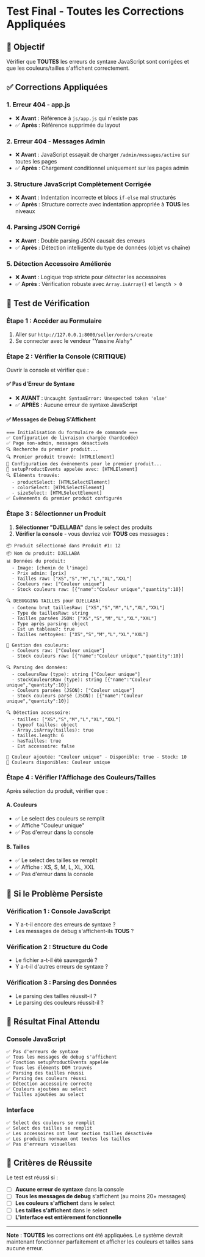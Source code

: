 # Test Final - Toutes les Corrections Appliquées

## 🎯 Objectif
Vérifier que **TOUTES** les erreurs de syntaxe JavaScript sont corrigées et que les couleurs/tailles s'affichent correctement.

## ✅ Corrections Appliquées

### **1. Erreur 404 - app.js**
- ❌ **Avant** : Référence à `js/app.js` qui n'existe pas
- ✅ **Après** : Référence supprimée du layout

### **2. Erreur 404 - Messages Admin**
- ❌ **Avant** : JavaScript essayait de charger `/admin/messages/active` sur toutes les pages
- ✅ **Après** : Chargement conditionnel uniquement sur les pages admin

### **3. Structure JavaScript Complètement Corrigée**
- ❌ **Avant** : Indentation incorrecte et blocs `if-else` mal structurés
- ✅ **Après** : Structure correcte avec indentation appropriée à **TOUS** les niveaux

### **4. Parsing JSON Corrigé**
- ❌ **Avant** : Double parsing JSON causait des erreurs
- ✅ **Après** : Détection intelligente du type de données (objet vs chaîne)

### **5. Détection Accessoire Améliorée**
- ❌ **Avant** : Logique trop stricte pour détecter les accessoires
- ✅ **Après** : Vérification robuste avec `Array.isArray()` et `length > 0`

## 🧪 Test de Vérification

### **Étape 1 : Accéder au Formulaire**
1. Aller sur `http://127.0.0.1:8000/seller/orders/create`
2. Se connecter avec le vendeur "Yassine Alahy"

### **Étape 2 : Vérifier la Console (CRITIQUE)**
Ouvrir la console et vérifier que :

#### **✅ Pas d'Erreur de Syntaxe**
- ❌ **AVANT** : `Uncaught SyntaxError: Unexpected token 'else'`
- ✅ **APRÈS** : Aucune erreur de syntaxe JavaScript

#### **✅ Messages de Debug S'Affichent**
```
=== Initialisation du formulaire de commande ===
✅ Configuration de livraison chargée (hardcodée)
✅ Page non-admin, messages désactivés
🔍 Recherche du premier produit...
🔍 Premier produit trouvé: [HTMLElement]
🔧 Configuration des événements pour le premier produit...
🚀 setupProductEvents appelée avec: [HTMLElement]
🔍 Éléments trouvés:
  - productSelect: [HTMLSelectElement]
  - colorSelect: [HTMLSelectElement]
  - sizeSelect: [HTMLSelectElement]
✅ Événements du premier produit configurés
```

### **Étape 3 : Sélectionner un Produit**
1. **Sélectionner "DJELLABA"** dans le select des produits
2. **Vérifier la console** - vous devriez voir **TOUS** ces messages :

```
📦 Produit sélectionné dans Produit #1: 12
📦 Nom du produit: DJELLABA
📊 Données du produit:
  - Image: [chemin de l'image]
  - Prix admin: [prix]
  - Tailles raw: ["XS","S","M","L","XL","XXL"]
  - Couleurs raw: ["Couleur unique"]
  - Stock couleurs raw: [{"name":"Couleur unique","quantity":10}]

🔍 DEBUGGING TAILLES pour DJELLABA:
  - Contenu brut taillesRaw: ["XS","S","M","L","XL","XXL"]
  - Type de taillesRaw: string
  - Tailles parsées JSON: ["XS","S","M","L","XL","XXL"]
  - Type après parsing: object
  - Est un tableau?: true
  - Tailles nettoyées: ["XS","S","M","L","XL","XXL"]

🎨 Gestion des couleurs:
  - Couleurs raw: ["Couleur unique"]
  - Stock couleurs raw: [{"name":"Couleur unique","quantity":10}]

🔍 Parsing des données:
  - couleursRaw (type): string ["Couleur unique"]
  - stockCouleursRaw (type): string [{"name":"Couleur unique","quantity":10}]
  - Couleurs parsées (JSON): ["Couleur unique"]
  - Stock couleurs parsé (JSON): [{"name":"Couleur unique","quantity":10}]

🔍 Détection accessoire:
  - tailles: ["XS","S","M","L","XL","XXL"]
  - typeof tailles: object
  - Array.isArray(tailles): true
  - tailles.length: 6
  - hasTailles: true
  - Est accessoire: false

🎨 Couleur ajoutée: "Couleur unique" - Disponible: true - Stock: 10
🎨 Couleurs disponibles: Couleur unique
```

### **Étape 4 : Vérifier l'Affichage des Couleurs/Tailles**
Après sélection du produit, vérifier que :

#### **A. Couleurs**
- ✅ Le select des couleurs se remplit
- ✅ Affiche "Couleur unique"
- ✅ Pas d'erreur dans la console

#### **B. Tailles**
- ✅ Le select des tailles se remplit
- ✅ Affiche : XS, S, M, L, XL, XXL
- ✅ Pas d'erreur dans la console

## 🚨 Si le Problème Persiste

### **Vérification 1 : Console JavaScript**
- Y a-t-il encore des erreurs de syntaxe ?
- Les messages de debug s'affichent-ils **TOUS** ?

### **Vérification 2 : Structure du Code**
- Le fichier a-t-il été sauvegardé ?
- Y a-t-il d'autres erreurs de syntaxe ?

### **Vérification 3 : Parsing des Données**
- Le parsing des tailles réussit-il ?
- Le parsing des couleurs réussit-il ?

## 📝 Résultat Final Attendu

### **Console JavaScript**
```
✅ Pas d'erreurs de syntaxe
✅ Tous les messages de debug s'affichent
✅ Fonction setupProductEvents appelée
✅ Tous les éléments DOM trouvés
✅ Parsing des tailles réussi
✅ Parsing des couleurs réussi
✅ Détection accessoire correcte
✅ Couleurs ajoutées au select
✅ Tailles ajoutées au select
```

### **Interface**
```
✅ Select des couleurs se remplit
✅ Select des tailles se remplit
✅ Les accessoires ont leur section tailles désactivée
✅ Les produits normaux ont toutes les tailles
✅ Pas d'erreurs visuelles
```

## 🎯 Critères de Réussite

Le test est réussi si :
- [ ] **Aucune erreur de syntaxe** dans la console
- [ ] **Tous les messages de debug** s'affichent (au moins 20+ messages)
- [ ] **Les couleurs s'affichent** dans le select
- [ ] **Les tailles s'affichent** dans le select
- [ ] **L'interface est entièrement fonctionnelle**

---

**Note** : **TOUTES** les corrections ont été appliquées. Le système devrait maintenant fonctionner parfaitement et afficher les couleurs et tailles sans aucune erreur.
